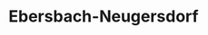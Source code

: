 ---
title: Ebersbach-Neugersdorf
url: /ebersbach-neugersdorf/
latitude: 50.976
longitude: 14.604
---
